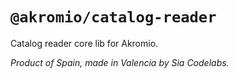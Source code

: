 # `@akromio/catalog-reader`

Catalog reader core lib for Akromio.

*Product of Spain, made in Valencia by Sia Codelabs.*